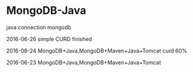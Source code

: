 # MongoDB-Java
java connection mongodb

2016-06-26
simple CURD finished

2016-06-24
MongoDB+Java,MongoDB+Maven+Java+Tomcat curd 60%

2016-06-23 
MongoDB+Java,MongoDB+Maven+Java+Tomcat
